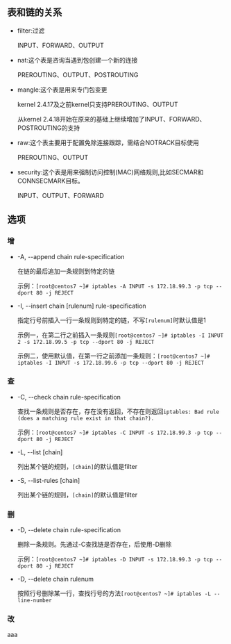 ## 表和链的关系

* filter:过滤

  INPUT、FORWARD、OUTPUT

* nat:这个表是咨询当遇到包创建一个新的连接

  PREROUTING、OUTPUT、POSTROUTING

* mangle:这个表是用来专门包变更

  kernel 2.4.17及之前kernel只支持PREROUTING、OUTPUT

  从kernel 2.4.18开始在原来的基础上继续增加了INPUT、FORWARD、POSTROUTING的支持

* raw:这个表主要用于配置免除连接跟踪，需结合NOTRACK目标使用

  PREROUTING、OUTPUT

* security:这个表是用来强制访问控制(MAC)网络规则,比如SECMAR和CONNSECMARK目标。

  INPUT、OUTPUT、FORWARD


## 选项

### 增
* -A, --append chain rule-specification

  在链的最后追加一条规则到特定的链

  示例：`[root@centos7 ~]# iptables -A INPUT -s 172.18.99.3 -p tcp --dport 80 -j REJECT`

* -I, --insert chain [rulenum] rule-specification

  指定行号前插入一行一条规则到特定的链，不写`[rulenum]`时默认值是1

  示例一，在第二行之前插入一条规则`[root@centos7 ~]# iptables -I INPUT 2 -s 172.18.99.5 -p tcp --dport 80 -j REJECT`

  示例二，使用默认值，在第一行之前添加一条规则：`[root@centos7 ~]# iptables -I INPUT -s 172.18.99.6 -p tcp --dport 80 -j REJECT`

### 查

* -C, --check chain rule-specification

  查找一条规则是否存在，存在没有返回，不存在则返回`iptables: Bad rule (does a matching rule exist in that chain?).`

  示例：`[root@centos7 ~]# iptables -C INPUT -s 172.18.99.3 -p tcp --dport 80 -j REJECT`

* -L, --list [chain]

  列出某个链的规则，`[chain]`的默认值是filter

* -S, --list-rules [chain]

  列出某个链的规则，`[chain]`的默认值是filter

### 删

* -D, --delete chain rule-specification

  删除一条规则。先通过-C查找链是否存在，后使用-D删除

  示例：`[root@centos7 ~]# iptables -D INPUT -s 172.18.99.3 -p tcp --dport 80 -j REJECT`

* -D, --delete chain rulenum

  按照行号删除某一行，查找行号的方法`[root@centos7 ~]# iptables -L --line-number`

### 改










aaa
